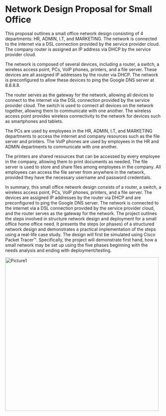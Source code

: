 # Network Design Proposal for Small Office

This proposal outlines a small office network design consisting of 4 departments: HR, ADMIN, I.T, and MARKETING. The network is connected to the internet via a DSL connection provided by the service provider cloud. The company router is assigned an IP address via DHCP by the service provider cloud.

The network is composed of several devices, including a router, a switch, a wireless access point, PCs, VoIP phones, printers, and a file server. These devices are all assigned IP addresses by the router via DHCP. The network is preconfigured to allow these devices to ping the Google DNS server at 8.8.8.8.

The router serves as the gateway for the network, allowing all devices to connect to the internet via the DSL connection provided by the service provider cloud. The switch is used to connect all devices on the network together, allowing them to communicate with one another. The wireless access point provides wireless connectivity to the network for devices such as smartphones and tablets.

The PCs are used by employees in the HR, ADMIN, I.T, and MARKETING departments to access the internet and company resources such as the file server and printers. The VoIP phones are used by employees in the HR and ADMIN departments to communicate with one another.

The printers are shared resources that can be accessed by every employee in the company, allowing them to print documents as needed. The file server is used to store and share files among employees in the company. All employees can access the file server from anywhere in the network, provided they have the necessary username and password credentials.

In summary, this small office network design consists of a router, a switch, a wireless access point, PCs, VoIP phones, printers, and a file server. The devices are assigned IP addresses by the router via DHCP and are preconfigured to ping the Google DNS server. The network is connected to the internet via a DSL connection provided by the service provider cloud, and the router serves as the gateway for the network.
The project outlines the steps involved in structure network design and deployment for a small office home office need. It presents the steps (or phases) of a structured network design and demonstrates a practical implementation of the steps using a real-life case study. The design will first be simulated using Cisco Packet Tracer™. Specifically, the project will demonstrate first hand, how a small network may be set up using the five phases beginning with the needs analysis and ending with deployment/testing. 

<img width="495" alt="Picture1" src="https://user-images.githubusercontent.com/66677354/233580050-3ce00b62-328d-47f3-84ea-9831f5914bd9.png">

